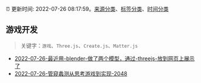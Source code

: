:alarm_clock: 更新时间: 2022-07-26 08:17:59。[来源分类](../README.md)、[标签分类](../TAGS.md)、[时间分类](../TIMELINE.md)

## 游戏开发


> 关键字：`游戏`、`Three.js`、`Create.js`、`Matter.js`



- [2022-07-26-最近用-blender-做了两个模型，通过-threejs-放到网页上展示了](https://www.v2ex.com/t/868780) 
- [2022-07-26-管窥蠡测从思考游戏到实现-2048](https://www.v2ex.com/t/868773) 